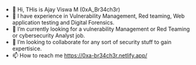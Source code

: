 - 👋 Hi, THis is Ajay Viswa M (0xA_Br34ch3r)
- 👀 I have experience in Vulnerability Management, Red teaming, Web application testing and Digital Forensics.
- 🌱 I’m currently looking for a vulnerability Management or Red Teaming or cybersecurity Analyst job. 
- 💞️ I’m looking to collaborate for any sort of security stuff to gain expertisice.
- 📫 How to reach me https://0xa-br34ch3r.netlify.app/

<!---
MR-Aloner/MR-Aloner is a ✨ special ✨ repository because its `README.md` (this file) appears on your GitHub profile.
You can click the Preview link to take a look at your changes.
--->
